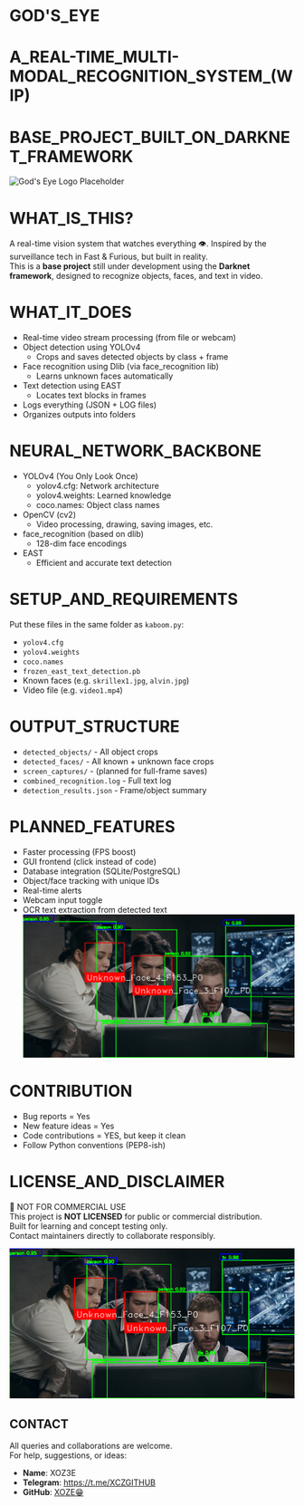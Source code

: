 # GOD'S_EYE
# A_REAL-TIME_MULTI-MODAL_RECOGNITION_SYSTEM_(WIP)
# BASE_PROJECT_BUILT_ON_DARKNET_FRAMEWORK

![God's Eye Logo Placeholder](images/gods_eye_logo.png)
<!-- Replace with actual logo if you have one -->

# WHAT_IS_THIS?
A real-time vision system that watches everything 👁️. Inspired by the surveillance tech in Fast & Furious, but built in reality.  
This is a **base project** still under development using the **Darknet framework**, designed to recognize objects, faces, and text in video.

# WHAT_IT_DOES
- Real-time video stream processing (from file or webcam)
- Object detection using YOLOv4
  - Crops and saves detected objects by class + frame
- Face recognition using Dlib (via face_recognition lib)
  - Learns unknown faces automatically
- Text detection using EAST
  - Locates text blocks in frames
- Logs everything (JSON + LOG files)
- Organizes outputs into folders

# NEURAL_NETWORK_BACKBONE
- YOLOv4 (You Only Look Once)
  - yolov4.cfg: Network architecture
  - yolov4.weights: Learned knowledge
  - coco.names: Object class names
- OpenCV (cv2)
  - Video processing, drawing, saving images, etc.
- face_recognition (based on dlib)
  - 128-dim face encodings
- EAST
  - Efficient and accurate text detection

# SETUP_AND_REQUIREMENTS
Put these files in the same folder as `kaboom.py`:
- `yolov4.cfg`
- `yolov4.weights`
- `coco.names`
- `frozen_east_text_detection.pb`
- Known faces (e.g. `skrillex1.jpg`, `alvin.jpg`)
- Video file (e.g. `video1.mp4`)

# OUTPUT_STRUCTURE
- `detected_objects/` - All object crops
- `detected_faces/` - All known + unknown face crops
- `screen_captures/` - (planned for full-frame saves)
- `combined_recognition.log` - Full text log
- `detection_results.json` - Frame/object summary

# PLANNED_FEATURES
- Faster processing (FPS boost)
- GUI frontend (click instead of code)
- Database integration (SQLite/PostgreSQL)
- Object/face tracking with unique IDs
- Real-time alerts
- Webcam input toggle
- OCR text extraction from detected text
![space_holder](https://github.com/XOZ3E/GOD-S-EYE/blob/main/mark1.png)
# CONTRIBUTION
- Bug reports = Yes
- New feature ideas = Yes
- Code contributions = YES, but keep it clean
- Follow Python conventions (PEP8-ish)

# LICENSE_AND_DISCLAIMER
🚫 NOT FOR COMMERCIAL USE  
This project is **NOT LICENSED** for public or commercial distribution.  
Built for learning and concept testing only.  
Contact maintainers directly to collaborate responsibly.

![space_holder](https://github.com/XOZ3E/GOD-S-EYE/blob/main/mark1.png)
<!-- replace above with your image link if you want -->

## CONTACT
All queries and collaborations are welcome.  
For help, suggestions, or ideas:
- **Name**: XOZ3E
- **Telegram**: https://t.me/XCZGITHUB
- **GitHub**: [XOZE😁](https://github.com/XOZ3E)


